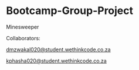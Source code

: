 # Bootcamp-Group-Project
Minesweeper

Collaborators:

dmzwakal020@student.wethinkcode.co.za

kphasha020@student.wethinkcode.co.za
